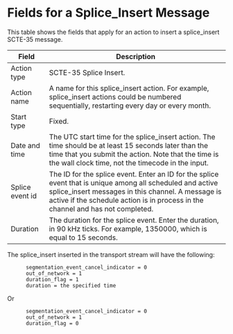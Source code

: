 # Fields for a Splice\_Insert Message<a name="schedule-fields-for-splice_insert"></a>

This table shows the fields that apply for an action to insert a splice\_insert SCTE\-35 message\. 


| Field | Description | 
| --- | --- | 
| Action type | SCTE\-35 Splice Insert\. | 
| Action name | A name for this splice\_insert action\. For example, splice\_insert actions could be numbered sequentially, restarting every day or every month\.  | 
| Start type  | Fixed\.  | 
| Date and time |  The UTC start time for the splice\_insert action\. The time should be at least 15 seconds later than the time that you submit the action\. Note that the time is the wall clock time, not the timecode in the input\.  | 
| Splice event id | The ID for the splice event\. Enter an ID for the splice event that is unique among all scheduled and active splice\_insert messages in this channel\. A message is active if the schedule action is in process in the channel and has not completed\.  | 
| Duration | The duration for the splice event\. Enter the duration, in 90 kHz ticks\. For example, 1350000, which is equal to 15 seconds\. | 

The splice\_insert inserted in the transport stream will have the following:

```
      segmentation_event_cancel_indicator = 0 
      out_of_network = 1
      duration_flag = 1
      duration = the specified time
```

Or

```
      segmentation_event_cancel_indicator = 0
      out_of_network = 1
      duration_flag = 0
```